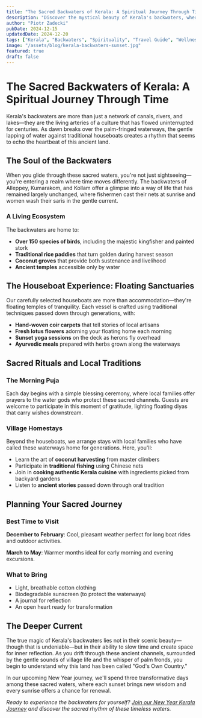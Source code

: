 ```yaml
---
title: "The Sacred Backwaters of Kerala: A Spiritual Journey Through Time"
description: "Discover the mystical beauty of Kerala's backwaters, where ancient traditions meet serene waterways in a dance of cultural immersion and spiritual awakening."
author: "Piotr Zadecki"
pubDate: 2024-12-15
updatedDate: 2024-12-20
tags: ["Kerala", "Backwaters", "Spirituality", "Travel Guide", "Wellness"]
image: "/assets/blog/kerala-backwaters-sunset.jpg"
featured: true
draft: false
---
```


# The Sacred Backwaters of Kerala: A Spiritual Journey Through Time

Kerala's backwaters are more than just a network of canals, rivers, and lakes—they are the living arteries of a culture that has flowed uninterrupted for centuries. As dawn breaks over the palm-fringed waterways, the gentle lapping of water against traditional houseboats creates a rhythm that seems to echo the heartbeat of this ancient land.

## The Soul of the Backwaters

When you glide through these sacred waters, you're not just sightseeing—you're entering a realm where time moves differently. The backwaters of Alleppey, Kumarakom, and Kollam offer a glimpse into a way of life that has remained largely unchanged, where fishermen cast their nets at sunrise and women wash their saris in the gentle current.

### A Living Ecosystem

The backwaters are home to:

- **Over 150 species of birds**, including the majestic kingfisher and painted stork
- **Traditional rice paddies** that turn golden during harvest season  
- **Coconut groves** that provide both sustenance and livelihood
- **Ancient temples** accessible only by water

## The Houseboat Experience: Floating Sanctuaries

Our carefully selected houseboats are more than accommodation—they're floating temples of tranquility. Each vessel is crafted using traditional techniques passed down through generations, with:

- **Hand-woven coir carpets** that tell stories of local artisans
- **Fresh lotus flowers** adorning your floating home each morning
- **Sunset yoga sessions** on the deck as herons fly overhead
- **Ayurvedic meals** prepared with herbs grown along the waterways

## Sacred Rituals and Local Traditions

### The Morning Puja

Each day begins with a simple blessing ceremony, where local families offer prayers to the water gods who protect these sacred channels. Guests are welcome to participate in this moment of gratitude, lighting floating diyas that carry wishes downstream.

### Village Homestays

Beyond the houseboats, we arrange stays with local families who have called these waterways home for generations. Here, you'll:

- Learn the art of **coconut harvesting** from master climbers
- Participate in **traditional fishing** using Chinese nets
- Join in **cooking authentic Kerala cuisine** with ingredients picked from backyard gardens
- Listen to **ancient stories** passed down through oral tradition

## Planning Your Sacred Journey

### Best Time to Visit

**December to February**: Cool, pleasant weather perfect for long boat rides and outdoor activities.

**March to May**: Warmer months ideal for early morning and evening excursions.

### What to Bring

- Light, breathable cotton clothing
- Biodegradable sunscreen (to protect the waterways)
- A journal for reflection
- An open heart ready for transformation

## The Deeper Current

The true magic of Kerala's backwaters lies not in their scenic beauty—though that is undeniable—but in their ability to slow time and create space for inner reflection. As you drift through these ancient channels, surrounded by the gentle sounds of village life and the whisper of palm fronds, you begin to understand why this land has been called "God's Own Country."

In our upcoming New Year journey, we'll spend three transformative days among these sacred waters, where each sunset brings new wisdom and every sunrise offers a chance for renewal.

*Ready to experience the backwaters for yourself? [Join our New Year Kerala Journey](/tours/new-year-kerala-journey/) and discover the sacred rhythm of these timeless waters.*